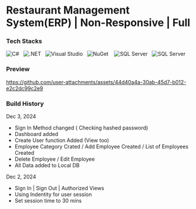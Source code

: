 # Restaurant Management System(ERP) | Non-Responsive | Full
### Tech Stacks
![C#](https://img.shields.io/badge/Language-C%23-%23239120?style=flat&logo=csharp) &nbsp;
![.NET](https://img.shields.io/badge/.NET-8.0-blueviolet?style=flat&logo=dotnet) &nbsp;
![Visual Studio](https://img.shields.io/badge/IDE-Visual%20Studio-5C2D91?style=flat&logo=visualstudio&logoColor=white) &nbsp;
![NuGet](https://img.shields.io/badge/NuGet-PackageManager-004880?style=flat&logo=nuget&logoColor=white) &nbsp;&nbsp;
![SQL Server](https://img.shields.io/badge/SQL%20Server-2022-CC2927?style=flat&logo=microsoft-sql-server&logoColor=white) &nbsp;
![SQL Server](https://img.shields.io/badge/RazorPages-512BD4?style=flat&logo=dotnet&logoColor=white)

### Preview
https://github.com/user-attachments/assets/44d40a4a-30ab-45d7-b012-e2c2dc99c2e9



### Build History
Dec 3, 2024
- Sign In Method changed ( Checking hashed password)
- Dashboard added
- Create User function Added (View too)
- Employee Category Crated / Add Employee Created / List of Employees Created
- Delete Employee / Edit Employee
- All Data added to Local DB

Dec 2, 2024
- Sign In | Sign Out | Authorized Views
- Using Indentity for user session
- Set session time to 30 mins
